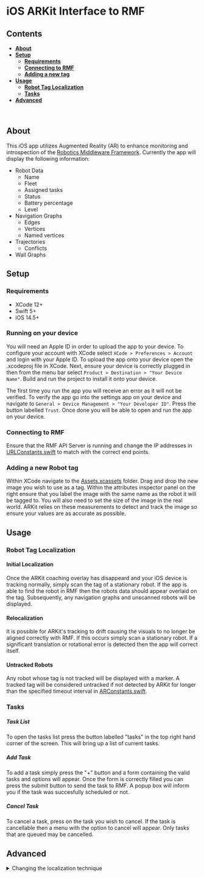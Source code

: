 # iOS ARKit Interface to RMF
## Contents

- **[About](#about)**
- **[Setup](#setup)**
    - **[Requirements](#requirements)**
    - **[Connecting to RMF](#connecting-to-rmf)**
    - **[Adding a new tag](#adding-a-new-tag)**
- **[Usage](#usage)**
    - **[Robot Tag Localization](#robot-tag-localization)**
    - **[Tasks](#tasks)**
- **[Advanced](#advanced)**
</br>

## About
This iOS app utilizes Augmented Reality (AR) to enhance monitoring and introspection of the [Robotics Middleware Framework](https://github.com/open-rmf/rmf). Currently the app will display the following information:
- Robot Data
    - Name
    - Fleet
    - Assigned tasks
    - Status
    - Battery percentage
    - Level
- Navigation Graphs
    - Edges
    - Vertices
    - Named vertices
- Trajectories
    - Conflicts
- Wall Graphs

## Setup
### Requirements
* XCode 12+
* Swift 5+
* iOS 14.5+

### Running on your device
You will need an Apple ID in order to upload the app to your device. To configure your account with XCode select `XCode > Preferences > Account` and login with your Apple ID. To upload the app onto your device open the .xcodeproj file in XCode. Next, ensure your device is correctly plugged in then from the menu bar select `Product > Destination > "Your Device Name"`. Build and run the project to install it onto your device.

The first time you run the app you will receive an error as it will not be verified. To verify the app go into the settings app on your device and navigate to `General > Device Management > "Your Developer ID"`. Press the button labelled `Trust`. Once done you will be able to open and run the app on your device.

### Connecting to RMF
Ensure that the RMF API Server is running and change the IP addresses in [URLConstants.swift](rmf_ar_app/Resources/URLConstants.swift) to match with the correct end points.

### Adding a new Robot tag
Within XCode navigate to the [Assets.xcassets](rmf_ar_app/Resources/Assets.xcassets) folder. Drag and drop the new image you wish to use as a tag. Within the attributes inspector panel on the right ensure that you label the image with the same name as the robot it will be tagged to. You will also need to set the size of the image in the real world. ARKit relies on these measurements to detect and track the image so ensure your values are as accurate as possible.
</br>

## Usage
### Robot Tag Localization
#### Initial Localization
Once the ARKit coaching overlay has disappeard and your iOS device is tracking normally, simply scan the tag of a stationary robot. If the app is able to find the robot in RMF then the robots data should appear overlaid on the tag. Subsequently, any navigation graphs and unscanned robots will be displayed.

#### Relocalization
It is possible for ARKit's tracking to drift causing the visuals to no longer be aligned correctly with RMF. If this occurs simply scan a stationary robot. If a significant translation or rotational error is detected then the app will correct itself.

#### Untracked Robots
Any robot whose tag is not tracked will be displayed with a marker. A tracked tag will be considered untracked if not detected by ARKit for longer than the specified timeout interval in [ARConstants.swift](#rmf_ar_app/Resources/ARConstants.swift).

### Tasks
##### Task List
To open the tasks list press the button labelled "tasks" in the top right hand corner of the screen. This will bring up a list of current tasks. 

##### Add Task
To add a task simply press the "+" button and a form containing the valid tasks and options will appear. Once the form is correctly filled you can press the submit button to send the task to RMF. A popup box will inform you if the task was succesfully scheduled or not.

##### Cancel Task
To cancel a task, press on the task you wish to cancel. If the task is cancellable then a menu with the option to cancel will appear. Only tasks that are queued may be cancelled.

## Advanced
<details>
<summary>Changing the localization technique</summary>
Currently the only localization method is via scanning robot tags. However, it is possible to easily implement a different localization technique. There are only two requirements that a new localizer must follow:
</br>
</br>
  
1. Set the world origin of the current ARView's session using the method `setWorldOrigin(relativeTransform: simd_float4x4)`
    - [ARKit docs](https://developer.apple.com/documentation/arkit/arsession/2942278-setworldorigin)
2. Fire a notification on the topic "setWorldOrigin"
    - The notification must contain a dictionary containing the current level name

If step 2 is not followed then none of the AR visuals will appear.
</details>
